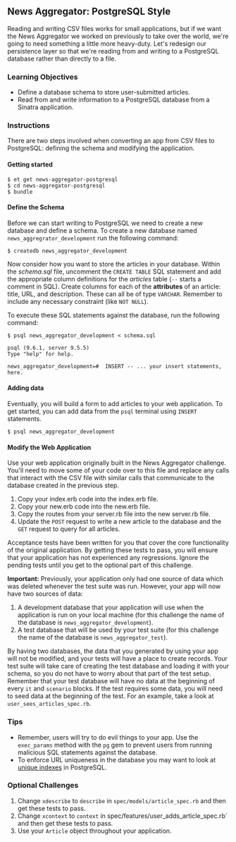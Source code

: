 ## News Aggregator: PostgreSQL Style

Reading and writing CSV files works for small applications, but if we want the News Aggregator we worked on previously to take over the world, we're going to need something a little more heavy-duty. Let's redesign our persistence layer so that we're reading from and writing to a PostgreSQL database rather than directly to a file.

### Learning Objectives

* Define a database schema to store user-submitted articles.
* Read from and write information to a PostgreSQL database from a Sinatra application.

### Instructions

There are two steps involved when converting an app from CSV files to PostgreSQL: defining the schema and modifying the application.

#### Getting started

```no-highlight
$ et get news-aggregator-postgresql
$ cd news-aggregator-postgresql
$ bundle
```

#### Define the Schema

Before we can start writing to PostgreSQL we need to create a new database and define a schema. To create a new database named `news_aggregrator_development` run the following command:

```no-highlight
$ createdb news_aggregator_development
```

Now consider how you want to store the articles in your database. Within the *schema.sql* file, uncomment the `CREATE TABLE` SQL statement and add the appropriate column definitions for the *articles* table (`--` starts a comment in SQL). Create columns for each of the **attributes** of an article: title, URL, and description. These can all be of type `VARCHAR`. Remember to include any necessary constraint (like `NOT NULL`).

To execute these SQL statements against the database, run the following command:

```no-highlight
$ psql news_aggregator_development < schema.sql

psql (9.6.1, server 9.5.5)
Type "help" for help.

news_aggregator_development=#  INSERT -- ... your insert statements, here.
```

#### Adding data

Eventually, you will build a form to add articles to your web application. To get
started, you can add data from the `psql` terminal using `INSERT` statements.

```no-highlight
$ psql news_aggregator_development
```

#### Modify the Web Application

Use your web application originally built in the News Aggregator challenge. You'll need to move some of your code over to this file and replace any calls that interact with the CSV file with similar calls that communicate to the database created in the previous step.

1. Copy your index.erb code into the index.erb file.
2. Copy your new.erb code into the new.erb file.
3. Copy the routes from your server.rb file into the new server.rb file.
4. Update the `POST` request to write a new article to the database and the `GET` request to query for all articles.

Acceptance tests have been written for you that cover the core functionality of the original application. By getting these tests to pass, you will ensure that your application has not experienced any regressions. Ignore the pending tests until you get to the optional part of this challenge.

**Important:** Previously, your application only had one source of data which was deleted whenever the test suite was run. However, your app will now have two sources of data:

1. A development database that your application will use when the application is run on your local machine (for this challenge the name of the database is `news_aggregator_development`).
2. A test database that will be used by your test suite (for this challenge the name of the database is `news_aggregator_test`).

By having two databases, the data that you generated by using your app will not be modified, and your tests will have a place to create records. Your test suite will take care of creating the test database and loading it with your schema, so you do not have to worry about that part of the test setup.  Remember that your test database will have no data at the beginning of every `it` and `scenario` blocks. If the test requires some data, you will need to seed data at the beginning of the test. For an example, take a look at `user_sees_articles_spec.rb`.

### Tips

* Remember, users will try to do evil things to your app. Use the `exec_params` method with the `pg` gem to prevent users from running malicious SQL statements against the database.
* To enforce URL uniqueness in the database you may want to look at [unique indexes](http://www.postgresql.org/docs/9.4/static/indexes-unique.html) in PostgreSQL.

### Optional Challenges
1. Change `xdescribe` to `describe` in `spec/models/article_spec.rb` and then get these tests to pass.
2. Change `xcontext` to `context` in spec/features/user_adds_article_spec.rb` and then get these tests to pass.
3. Use your `Article` object throughout your application.
